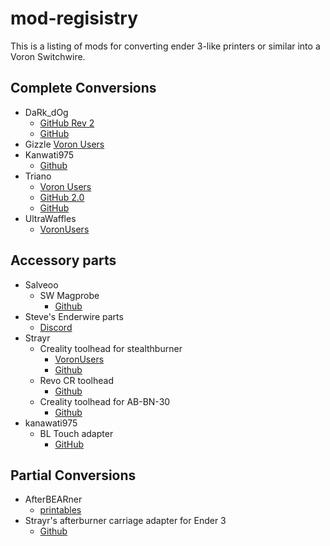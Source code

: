 # mod-regisistry
This is a listing of mods for converting ender 3-like printers or similar into a Voron Switchwire.

## Complete Conversions
- DaRk_dOg
  - [GitHub Rev 2](https://github.com/boubounokefalos/Ender_SW/tree/Rev.2)
  - [GitHub](https://github.com/boubounokefalos/Ender_SW)
- Gizzle [Voron Users](https://github.com/VoronDesign/VoronUsers/tree/master/printer_mods/Gizzle/ender-3_(pro)_switchwire)
- Kanwati975
  - [Github](https://github.com/kanawati975/Voron_Switchwire/tree/main/BL-Touch)
- Triano
  - [Voron Users](https://github.com/VoronDesign/VoronUsers/tree/master/printer_mods/Triano/Ender_3Pro_Switchwire)
  - [GitHub 2.0](https://github.com/walttriano/EnderWire-2.0)
  - [GitHub](https://github.com/walttriano/Ender_3Pro_Switchwire)
- UltraWaffles
  - [VoronUsers](https://github.com/VoronDesign/VoronUsers/tree/master/printer_mods/Ultrawaffles/Ender_3_to_SW)
  
## Accessory parts
- Salveoo
  - SW Magprobe
    - [Github](https://github.com/salveoo/voronmods/tree/main/Switchwire%20Magprobe)
- Steve's Enderwire parts
  - [Discord](https://discord.com/channels/460117602945990666/947303252372906014/1006709902149963836)
- Strayr
    - Creality toolhead for stealthburner
      - [VoronUsers](https://github.com/VoronDesign/VoronUsers/tree/master/printer_mods/strayr/stealthburner_creality_toolhead)
      - [Github](https://github.com/strayr/stealthburner_creality_edition)
    - Revo CR toolhead
      - [Github](https://github.com/strayr/stealthburner_revo-cr)
    - Creality toolhead for AB-BN-30
      - [Github](https://github.com/strayr/voron-afterburner-ender3/tree/main/AA-BN-30_toolhead)
- kanawati975 
  - BL Touch adapter
    - [GitHub](https://github.com/kanawati975/Voron_Switchwire/tree/main/BL-Touch)

## Partial Conversions
- AfterBEARner
  - [printables](https://www.printables.com/model/54545-afterbearner-the-prusa-bear-afterburner-stealthbea)
- Strayr's afterburner carriage adapter for Ender 3
  - [Github](https://github.com/strayr/voron-afterburner-ender3)

  
